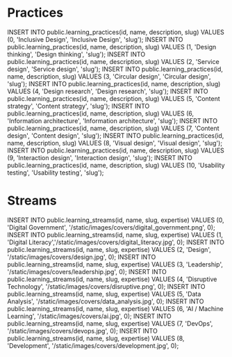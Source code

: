 # Practices
INSERT INTO public.learning_practices(id, name, description, slug) VALUES (0, 'Inclusive Design', 'Inclusive Design', 'slug');
INSERT INTO public.learning_practices(id, name, description, slug) VALUES (1, 'Design thinking', 'Design thinking', 'slug');
INSERT INTO public.learning_practices(id, name, description, slug) VALUES (2, 'Service design', 'Service design', 'slug');
INSERT INTO public.learning_practices(id, name, description, slug) VALUES (3, 'Circular design', 'Circular design', 'slug');
INSERT INTO public.learning_practices(id, name, description, slug) VALUES (4, 'Design research', 'Design research', 'slug');
INSERT INTO public.learning_practices(id, name, description, slug) VALUES (5, 'Content strategy', 'Content strategy', 'slug');
INSERT INTO public.learning_practices(id, name, description, slug) VALUES (6, 'Information architecture', 'Information architecture', 'slug');
INSERT INTO public.learning_practices(id, name, description, slug) VALUES (7, 'Content design', 'Content design', 'slug');
INSERT INTO public.learning_practices(id, name, description, slug) VALUES (8, 'Visual design', 'Visual design', 'slug');
INSERT INTO public.learning_practices(id, name, description, slug) VALUES (9, 'Interaction design', 'Interaction design', 'slug');
INSERT INTO public.learning_practices(id, name, description, slug) VALUES (10, 'Usability testing', 'Usability testing', 'slug');

# Streams
INSERT INTO public.learning_streams(id, name, slug, expertise) VALUES (0, 'Digital Government', '/static/images/covers/digital_government.png', 0);
INSERT INTO public.learning_streams(id, name, slug, expertise) VALUES (1, 'Digital Literacy','/static/images/covers/digital_literacy.jpg', 0);
INSERT INTO public.learning_streams(id, name, slug, expertise) VALUES (2, 'Design', '/static/images/covers/design.jpg', 0);
INSERT INTO public.learning_streams(id, name, slug, expertise) VALUES (3, 'Leadership', '/static/images/covers/leadership.jpg', 0);
INSERT INTO public.learning_streams(id, name, slug, expertise) VALUES (4, 'Disruptive Technology', '/static/images/covers/disruptive.png', 0);
INSERT INTO public.learning_streams(id, name, slug, expertise) VALUES (5, 'Data Analysis', '/static/images/covers/data_analysis.jpg', 0);
INSERT INTO public.learning_streams(id, name, slug, expertise) VALUES (6, 'AI / Machine Learning', '/static/images/covers/ai.jpg', 0);
INSERT INTO public.learning_streams(id, name, slug, expertise) VALUES (7, 'DevOps', '/static/images/covers/devops.jpg', 0);
INSERT INTO public.learning_streams(id, name, slug, expertise) VALUES (8, 'Development', '/static/images/covers/development.jpg', 0);
